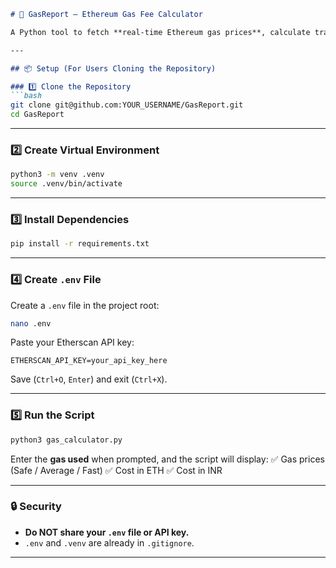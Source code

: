 ````markdown
# 🚀 GasReport – Ethereum Gas Fee Calculator  

A Python tool to fetch **real-time Ethereum gas prices**, calculate transaction costs in **ETH and INR**, and display Safe, Average, and Fast fee estimates.

---

## 📦 Setup (For Users Cloning the Repository)

### 1️⃣ Clone the Repository
```bash
git clone git@github.com:YOUR_USERNAME/GasReport.git
cd GasReport
````

---

### 2️⃣ Create Virtual Environment

```bash
python3 -m venv .venv
source .venv/bin/activate
```

---

### 3️⃣ Install Dependencies

```bash
pip install -r requirements.txt
```

---

### 4️⃣ Create `.env` File

Create a `.env` file in the project root:

```bash
nano .env
```

Paste your Etherscan API key:

```
ETHERSCAN_API_KEY=your_api_key_here
```

Save (`Ctrl+O`, `Enter`) and exit (`Ctrl+X`).

---

### 5️⃣ Run the Script

```bash
python3 gas_calculator.py
```

Enter the **gas used** when prompted, and the script will display:
✅ Gas prices (Safe / Average / Fast)
✅ Cost in ETH
✅ Cost in INR

---

### 🔒 Security

* **Do NOT share your `.env` file or API key.**
* `.env` and `.venv` are already in `.gitignore`.

---

```
```
